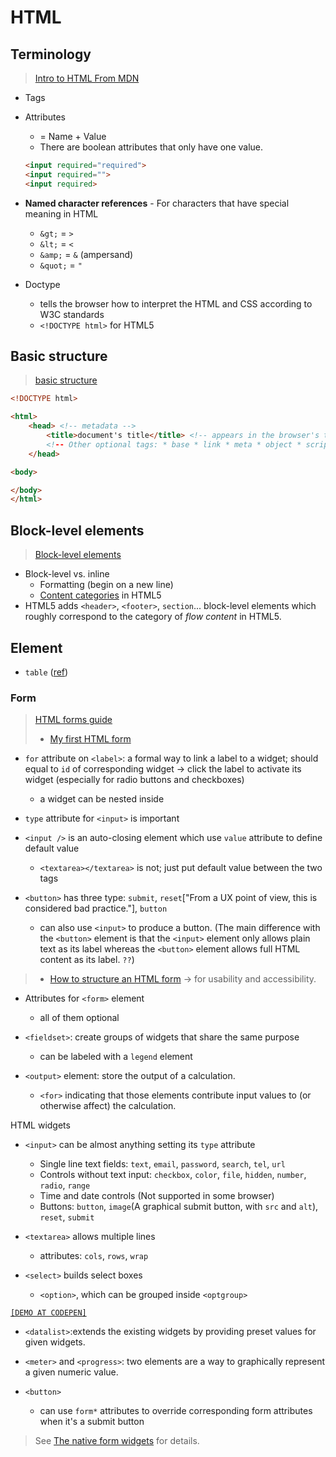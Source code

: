 # HTML
## Terminology
> [Intro to HTML From MDN](https://developer.mozilla.org/en-US/docs/Web/Guide/HTML/Introduction)

* Tags
* Attributes
  * = Name + Value
  * There are boolean attributes that only have one value.
  ```html
  <input required="required">
  <input required="">
  <input required>
  ```

* **Named character references** - For characters that have special meaning in HTML
  * `&gt;` = `>`
  * `&lt;` = `<`
  * `&amp;` = `&` (ampersand)
  * `&quot;` = `"`
* Doctype
  * tells the browser how to interpret the HTML and CSS according to W3C standards
  * `<!DOCTYPE html>` for HTML5

## Basic structure
> [basic structure](http://www.sitepoint.com/web-foundations/basic-structure-of-a-web-page/#page-structure__fig-doc-tree)

```HTML
<!DOCTYPE html>

<html>
	<head> <!-- metadata -->
		<title>document's title</title> <!-- appears in the browser's title bar & search result 
        <!-- Other optional tags: * base * link * meta * object * script * style -->
	</head>

<body>

</body>
</html>

```

## Block-level elements
> [Block-level elements](https://developer.mozilla.org/en-US/docs/Web/HTML/Block-level_elements)

* Block-level vs. inline
  * Formatting (begin on a new line)
  * [Content categories](https://developer.mozilla.org/en-US/docs/Web/Guide/HTML/Content_categories) in HTML5
* HTML5 adds `<header>`, `<footer>`, `section`... block-level elements which roughly correspond to the category of *flow content* in HTML5.

## Element
* `table` ([ref](https://developer.mozilla.org/en-US/docs/Web/HTML/Element/table))

### Form
> [HTML forms guide](https://developer.mozilla.org/en-US/docs/Web/Guide/HTML/Forms)
> * [My first HTML form](https://developer.mozilla.org/en-US/docs/Web/Guide/HTML/Forms/My_first_HTML_form)

* `for` attribute on `<label>`: a formal way to link a label to a widget; should equal to `id` of corresponding widget -> click the label to activate its widget (especially for radio buttons and checkboxes)
  * a widget can be nested inside

* `type` attribute for `<input>` is important

* `<input />` is an auto-closing element which use `value` attribute to define default value
  *  `<textarea></textarea>` is not; just put default value between the two tags

* `<button>` has three type: `submit`, `reset`["From a UX point of view, this is considered bad practice."], `button`
  * can also use `<input>` to produce a button. (The main difference with the `<button>` element is that the `<input>` element only allows plain text as its label whereas the `<button>` element allows full HTML content as its label. `??`)

> * [How to structure an HTML form](https://developer.mozilla.org/en-US/docs/Web/Guide/HTML/Forms/How_to_structure_an_HTML_form) -> for usability and accessibility.

* Attributes for `<form>` element
  * all of them optional
* `<fieldset>`: create groups of widgets that share the same purpose
  * can be labeled with a `legend` element

* `<output>` element: store the output of a calculation.
  * `<for>` indicating that those elements contribute input values to (or otherwise affect) the calculation.

HTML widgets
* `<input>` can be almost anything setting its `type` attribute
  * Single line text fields: `text`, `email`, `password`, `search`, `tel`, `url`
  * Controls without text input: `checkbox`, `color`, `file`, `hidden`, `number`, `radio`, `range`
  * Time and date controls (Not supported in some browser)
  * Buttons: `button`, `image`(A graphical submit button, with `src` and `alt`), `reset`, `submit`

* `<textarea>` allows multiple lines
  * attributes: `cols`, `rows`, `wrap`

* `<select>` builds select boxes
  * `<option>`, which can be grouped inside `<optgroup>`

[`[DEMO AT CODEPEN]`](http://codepen.io/weicliu/pen/oxwwGq)

* `<datalist>`:extends the existing widgets by providing preset values for given widgets.

* `<meter>` and `<progress>`: two elements are a way to graphically represent a given numeric value.

* `<button>`
  * can use `form*` attributes to override corresponding form attributes when it's a submit button

> See [The native form widgets](https://developer.mozilla.org/en-US/docs/Web/Guide/HTML/Forms/The_native_form_widgets) for details.